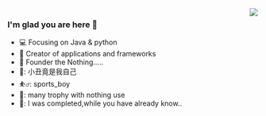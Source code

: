 <img align="right" src="https://github-readme-stats.vercel.app/api?username=fraudLeo&show_icons=true&icon_color=CE1D2D&text_color=718096&bg_color=ffffff&hide_title=true" />

### I'm glad you are here 👋
- :computer: Focusing on Java & python
- :hammer: Creator of applications and frameworks
- :ram: Founder the Nothing.....
- 🤡: 小丑竟是我自己
- ⛹️‍♂️: sports_boy
- 🥉: many trophy with nothing use
- 🥀: I was completed,while you have already know..

